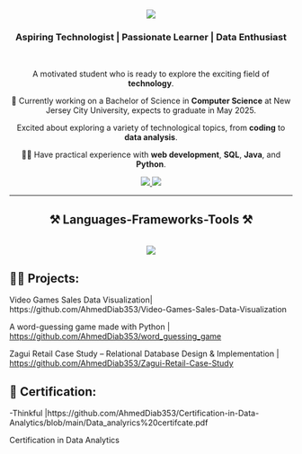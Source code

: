 <h1 align="center">
    <img src="https://readme-typing-svg.herokuapp.com/?font=Righteous&size=35&center=true&vCenter=true&width=500&height=70&duration=4000&lines=Hi+There!+👋;+I'm+Ahmed+Diab!;" />
</h1>

<h3 align="center">Aspiring Technologist | Passionate Learner | Data Enthusiast</h3>

<br/>

<div align="center">
  
 A motivated student who is ready to explore the exciting field of **technology**.
 
 🏫 Currently working on a Bachelor of Science in **Computer Science** at New Jersey City University, expects to graduate in May 2025. 

 Excited about exploring a variety of technological topics, from **coding** to **data analysis**. 

 👨‍💻 Have practical experience with **web development**, **SQL**, **Java**, and **Python**.

 </div>
 
<div align="center"> 
  <a href="mailto:diabahmed353@gmail.com">
    <img src="https://img.shields.io/badge/Gmail-333333?style=for-the-badge&logo=gmail&logoColor=red" />
  </a>
   <a href="https://linkedin.com/in/ahmed-353-diab" target="_blank">
    <img src="https://img.shields.io/badge/LinkedIn-0077B5?style=for-the-badge&logo=linkedin&logoColor=white" target="_blank" />
  </a>

</div>

  <hr/>
 
<h2 align="center">⚒️ Languages-Frameworks-Tools ⚒️</h2>
<br/>
<div align="center">
    <img src="https://skillicons.dev/icons?i=java,python,mysql,html,css,vscode" /><br>
</div>


<h2>👨‍💻 Projects:</h2>
Video Games Sales Data Visualization| https://github.com/AhmedDiab353/Video-Games-Sales-Data-Visualization

A word-guessing game made with Python | https://github.com/AhmedDiab353/word_guessing_game

Zagui Retail Case Study – Relational Database Design & Implementation  |  https://github.com/AhmedDiab353/Zagui-Retail-Case-Study


<h2>📄 Certification:</h2>
  -Thinkful |https://github.com/AhmedDiab353/Certification-in-Data-Analytics/blob/main/Data_analyrics%20certifcate.pdf
  
  Certification in Data Analytics						          

<!--
**AhmedDiab353/AhmedDiab353** is a ✨ _special_ ✨ repository because its `README.md` (this file) appears on your GitHub profile.

Here are some ideas to get you started:

- 🔭 I’m currently working on ...
- 🌱 I’m currently learning ...
- 👯 I’m looking to collaborate on ...
- 🤔 I’m looking for help with ...
- 💬 Ask me about ...
- 📫 How to reach me: ...
- 😄 Pronouns: ...
- ⚡ Fun fact: ...
-->
